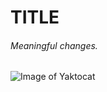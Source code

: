 # TITLE
###### Meaningful changes.
![Image of Yaktocat](https://octodex.github.com/images/yaktocat.png)
